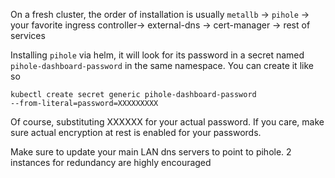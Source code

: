 On a fresh cluster, the order of installation is usually `metallb` -> `pihole`
-> your favorite ingress controller->  external-dns -> cert-manager -> rest of services


Installing `pihole` via helm, it will look for its password in a secret named
`pihole-dashboard-password` in the same namespace. You can create it like so
```
kubectl create secret generic pihole-dashboard-password
--from-literal=password=XXXXXXXXX

```
Of course, substituting XXXXXX for your actual password. If you care, make sure
actual encryption at rest is enabled for your passwords.

Make sure to update your main LAN dns servers to point to pihole. 2 instances
for redundancy are highly encouraged

